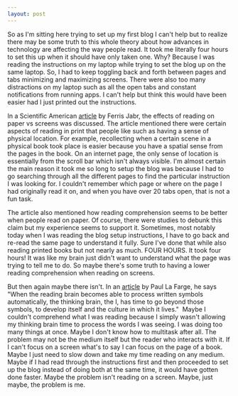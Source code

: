```yaml
---
layout: post
---
```


So as I'm sitting here trying to set up my first blog I can't help but to realize there may be some truth to this whole theory about how advances in technology are affecting the way people read. It took me literally four hours to set this up when it should have only taken one. Why? Because I was reading the instructions on my laptop while trying to set the blog up on the same laptop. So, I had to keep toggling back and forth between pages and tabs minimizing and maximizing screens. There were also too many distractions on my laptop such as all the open tabs and constant notifications from running apps. I can't help but think this would have been easier had I just printed out the instructions.

In a Scientific American [article](https://www.scientificamerican.com/article/reading-paper-screens/) by Ferris Jabr, the effects of reading on paper vs screens was discussed. The article mentioned there were certain aspects of reading in print that people like such as having a sense of physical location. For example, recollecting when a certain scene in a physical book took place is easier because you have a spatial sense from the pages in the book. On an internet page, the only sense of location is essentially from the scroll bar which isn't always visible. I'm almost certain the main reason it took me so long to setup the blog was because I had to go searching through all the different pages to find the particular instruction I was looking for. I couldn't remember which page or where on the page I had originally read it on, and when you have over 20 tabs open, that is not a fun task.

The article also mentioned how reading comprehension seems to be better when people read on paper. Of course, there were studies to debunk this claim but my experience seems to support it. Sometimes, most notably today when I was reading the blog setup instructions, I have to go back and re-read the same page to understand it fully. Sure I've done that while also reading printed books but not nearly as much. FOUR HOURS. It took four hours! It was like my brain just didn't want to understand what the page was trying to tell me to do. So maybe there's some truth to having a lower reading comprehension when reading on screens.

But then again maybe there isn't. In an [article](http://nautil.us/issue/32/space/the-deep-space-of-digital-reading) by Paul La Farge, he says "When the reading brain becomes able to process written symbols automatically, the thinking brain, the I, has time to go beyond those symbols, to develop itself and the culture in which it lives."  Maybe I couldn't comprehend what I was reading because I simply wasn't allowing my thinking brain time to process the words I was seeing. I was doing too many things at once. Maybe I don't know how to multitask after all. The problem may not be the medium itself but the reader who interacts with it. If I can't focus on a screen what's to say I can focus on the page of a book. Maybe I just need to slow down and take my time reading on any medium. Maybe if I had read through the instructions first and then proceeded to set up the blog instead of doing both at the same time, it would have gotten done faster. Maybe the problem isn't reading on a screen. Maybe, just maybe, the problem is me.

